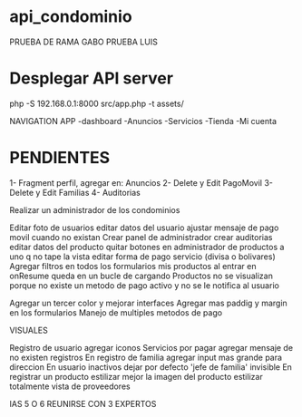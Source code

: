 ﻿# api_condominio

PRUEBA DE RAMA GABO
PRUEBA LUIS
# Desplegar API server
php -S 192.168.0.1:8000 src/app.php -t assets/

NAVIGATION APP
-dashboard
-Anuncios
-Servicios
-Tienda
-Mi cuenta

# PENDIENTES
1- Fragment perfil, agregar en: Anuncios
2- Delete y Edit PagoMovil
3- Delete y Edit Familias
4- Auditorias

Realizar un administrador de los condominios

Editar foto de usuarios
editar datos del usuario
ajustar mensaje de pago movil cuando no existan
Crear panel de administrador
crear auditorias
editar datos del producto
quitar botones en administrador de productos a uno q no tape la vista
editar forma de pago servicio (divisa o bolivares)
Agregar filtros en todos los formularios
mis productos al entrar en onResume queda en un bucle de cargando
Productos no se visualizan porque no existe un metodo de pago activo y no se le notifica al usuario

Agregar un tercer color y mejorar interfaces
Agregar mas paddig y margin en los formularios
Manejo de multiples metodos de pago

VISUALES

Registro de usuario agregar iconos
Servicios por pagar agregar mensaje de no existen registros
En registro de familia agregar input mas grande para direccion
En usuario inactivos dejar por defecto 'jefe de familia' invisible
En registrar un producto estilizar mejor la imagen del producto
estilizar totalmente vista de proveedores

IAS 5 O 6 REUNIRSE CON 3 EXPERTOS
